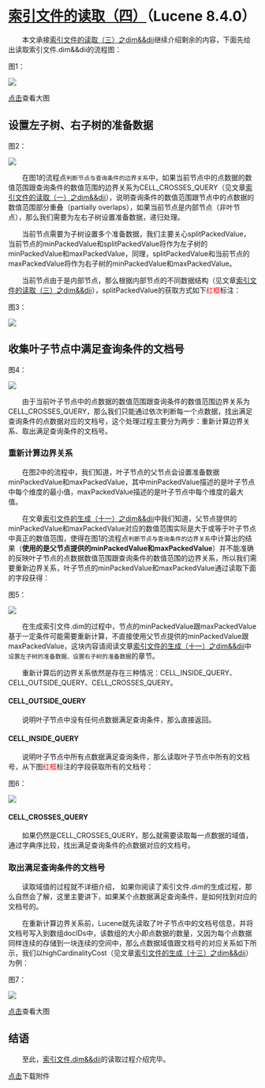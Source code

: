# [索引文件的读取（四）](https://www.amazingkoala.com.cn/Lucene/Search/)（Lucene 8.4.0）

&emsp;&emsp;本文承接[索引文件的读取（三）之dim&&dii](https://www.amazingkoala.com.cn/Lucene/Search/2020/0430/137.html)继续介绍剩余的内容，下面先给出读取索引文件.dim&&dii的流程图：

图1：

<img src="索引文件的读取（四）-image/1.png">

[点击]()查看大图

## 设置左子树、右子树的准备数据

图2：

<img src="索引文件的读取（四）-image/2.png">

&emsp;&emsp;在图1的流程点`判断节点与查询条件的边界关系`中，如果当前节点中的点数据的数值范围跟查询条件的数值范围的边界关系为CELL_CROSSES_QUERY（见文章[索引文件的读取（一）之dim&&dii](https://www.amazingkoala.com.cn/Lucene/Search/2020/0427/135.html)），说明查询条件的数值范围跟节点中的点数据的数值范围部分重叠（partially overlaps），如果当前节点是内部节点（非叶节点），那么我们需要为左右子树设置准备数据，递归处理。

&emsp;&emsp;当前节点需要为子树设置多个准备数据，我们主要关心splitPackedValue，当前节点的minPackedValue和splitPackedValue将作为左子树的minPackedValue和maxPackedValue，同理，splitPackedValue和当前节点的maxPackedValue将作为右子树的minPackedValue和maxPackedValue。

&emsp;&emsp;当前节点由于是内部节点，那么根据内部节点的不同数据结构（见文章[索引文件的读取（三）之dim&&dii](https://www.amazingkoala.com.cn/Lucene/Search/2020/0430/137.html)），splitPackedValue的获取方式如下<font color=Red>红框</font>标注：

图3：

<img src="索引文件的读取（四）-image/3.png">

## 收集叶子节点中满足查询条件的文档号

图4：

<img src="索引文件的读取（四）-image/4.png">

&emsp;&emsp;由于当前叶子节点中的点数据的数值范围跟查询条件的数值范围边界关系为CELL_CROSSES_QUERY，那么我们只能通过依次判断每一个点数据，找出满足查询条件的点数据对应的文档号，这个处理过程主要分为两步：重新计算边界关系、取出满足查询条件的文档号。

### 重新计算边界关系

&emsp;&emsp;在图2中的流程中，我们知道，叶子节点的父节点会设置准备数据minPackedValue和maxPackedValue，其中minPackedValue描述的是叶子节点中每个维度的最小值，maxPackedValue描述的是叶子节点中每个维度的最大值。

&emsp;&emsp;在文章[索引文件的生成（十一）之dim&&dii](https://www.amazingkoala.com.cn/Lucene/Index/2020/0410/131.html)中我们知道，父节点提供的minPackedValue和maxPackedValue对应的数值范围实际是大于或等于叶子节点中真正的数值范围，使得在图1的流程点`判断节点与查询条件的边界关系`中计算出的结果（**使用的是父节点提供的minPackedValue和maxPackedValue**）并不能准确的反映叶子节点的点数据数值范围跟查询条件的数值范围的边界关系，所以我们需要重新边界关系，叶子节点的minPackedValue和maxPackedValue通过读取下面的字段获得：

图5：

<img src="索引文件的读取（四）-image/5.png">

&emsp;&emsp;在生成索引文件.dim的过程中，节点的minPackedValue跟maxPackedValue基于一定条件可能需要重新计算，不直接使用父节点提供的minPackedValue跟maxPackedValue，这块内容请阅读文章[索引文件的生成（十一）之dim&&dii](https://www.amazingkoala.com.cn/Lucene/Index/2020/0410/131.html)中`设置左子树的准备数据、设置右子树的准备数据`的章节。

&emsp;&emsp;重新计算后的边界关系依然是存在三种情况：CELL_INSIDE_QUERY、CELL_OUTSIDE_QUERY、CELL_CROSSES_QUERY。

#### CELL_OUTSIDE_QUERY

&emsp;&emsp;说明叶子节点中没有任何点数据满足查询条件，那么直接返回。

#### CELL_INSIDE_QUERY

&emsp;&emsp;说明叶子节点中所有点数据满足查询条件，那么读取叶子节点中所有的文档号，从下图<font color=Red>红框</font>标注的字段获取所有的文档号：

图6：

<img src="索引文件的读取（四）-image/6.png">

#### CELL_CROSSES_QUERY

&emsp;&emsp;如果仍然是CELL_CROSSES_QUERY，那么就需要读取每一点数据的域值，通过字典序比较，找出满足查询条件的点数据对应的文档号。

### 取出满足查询条件的文档号

&emsp;&emsp;读取域值的过程就不详细介绍， 如果你阅读了索引文件.dim的生成过程，那么自然会了解，这里主要讲下，如果某个点数据满足查询条件，是如何找到对应的文档号的。

&emsp;&emsp;在重新计算边界关系前，Lucene就先读取了叶子节点中的文档号信息，并将文档号写入到数组docIDs中，该数组的大小即点数据的数量，又因为每个点数据同样连续的存储到一块连续的空间中，那么点数据域值跟文档号的对应关系如下所示，我们以highCardinalityCost（见文章[索引文件的生成（十三）之dim&&dii](https://www.amazingkoala.com.cn/Lucene/Index/2020/0418/133.html)）为例：

图7：

<img src="索引文件的读取（四）-image/7.png">

[点击]()查看大图

## 结语

&emsp;&emsp;至此，[索引文件.dim&&dii](https://www.amazingkoala.com.cn/Lucene/suoyinwenjian/2019/0424/53.html)的读取过程介绍完毕。

[点击](http://www.amazingkoala.com.cn/attachment/Lucene/Search/索引文件的读取（四）/索引文件的读取（四）.zip)下载附件